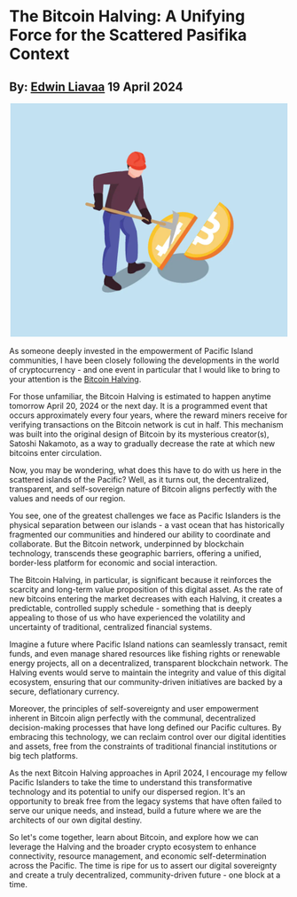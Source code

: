 # The Bitcoin Halving: A Unifying Force for the Scattered Pasifika Context
## By: [Edwin Liavaa](https://github.com/EdwinLiavaa) 19 April 2024

<p align="center">
 <img width="500" src="https://github.com/EdwinLiavaa/liavaa.space/blob/main/blog/20240419/pic.png">
</p>

As someone deeply invested in the empowerment of Pacific Island communities, I have been closely following the developments in the world of cryptocurrency - and one event in particular that I would like to bring to your attention is the [Bitcoin Halving](https://trustmachines.co/glossary/bitcoin-halving/).

For those unfamiliar, the Bitcoin Halving is estimated to happen anytime tomorrow April 20, 2024 or the next day. It is a programmed event that occurs approximately every four years, where the reward miners receive for verifying transactions on the Bitcoin network is cut in half. This mechanism was built into the original design of Bitcoin by its mysterious creator(s), Satoshi Nakamoto, as a way to gradually decrease the rate at which new bitcoins enter circulation.

Now, you may be wondering, what does this have to do with us here in the scattered islands of the Pacific? Well, as it turns out, the decentralized, transparent, and self-sovereign nature of Bitcoin aligns perfectly with the values and needs of our region.

You see, one of the greatest challenges we face as Pacific Islanders is the physical separation between our islands - a vast ocean that has historically fragmented our communities and hindered our ability to coordinate and collaborate. But the Bitcoin network, underpinned by blockchain technology, transcends these geographic barriers, offering a unified, border-less platform for economic and social interaction.

The Bitcoin Halving, in particular, is significant because it reinforces the scarcity and long-term value proposition of this digital asset. As the rate of new bitcoins entering the market decreases with each Halving, it creates a predictable, controlled supply schedule - something that is deeply appealing to those of us who have experienced the volatility and uncertainty of traditional, centralized financial systems.

Imagine a future where Pacific Island nations can seamlessly transact, remit funds, and even manage shared resources like fishing rights or renewable energy projects, all on a decentralized, transparent blockchain network. The Halving events would serve to maintain the integrity and value of this digital ecosystem, ensuring that our community-driven initiatives are backed by a secure, deflationary currency.

Moreover, the principles of self-sovereignty and user empowerment inherent in Bitcoin align perfectly with the communal, decentralized decision-making processes that have long defined our Pacific cultures. By embracing this technology, we can reclaim control over our digital identities and assets, free from the constraints of traditional financial institutions or big tech platforms.

As the next Bitcoin Halving approaches in April 2024, I encourage my fellow Pacific Islanders to take the time to understand this transformative technology and its potential to unify our dispersed region. It's an opportunity to break free from the legacy systems that have often failed to serve our unique needs, and instead, build a future where we are the architects of our own digital destiny.

So let's come together, learn about Bitcoin, and explore how we can leverage the Halving and the broader crypto ecosystem to enhance connectivity, resource management, and economic self-determination across the Pacific. The time is ripe for us to assert our digital sovereignty and create a truly decentralized, community-driven future - one block at a time.